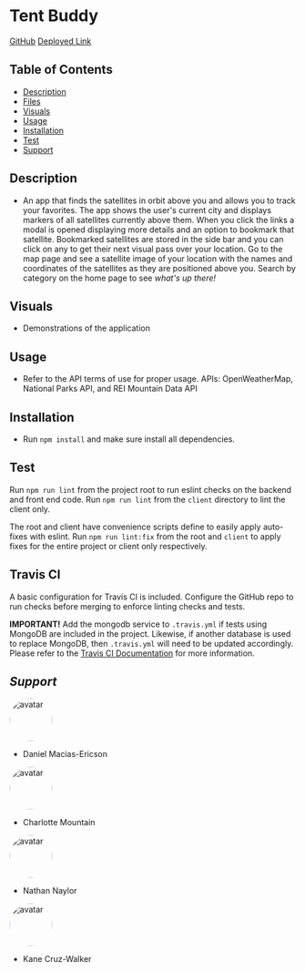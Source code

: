 # Tent Buddy

[GitHub](https://github.com/macias-daniel/tent-buddy)
[Deployed Link](https://shielded-ocean-68745.herokuapp.com/profile)

## Table of Contents

- [Description](#description)
- [Files](#files)
- [Visuals](#visuals)
- [Usage](#usage)
- [Installation](#installation)
- [Test](#test)
- [Support](#support)

## Description

- An app that finds the satellites in orbit above you and allows you to track your favorites.
  The app shows the user's current city and displays markers of all satellites currently above them. When you click the links a modal is opened displaying more details and an option to bookmark that satellite. Bookmarked satellites are stored in the side bar and you can click on any to get their next visual pass over your location. Go to the map page and see a satellite image of your location with the names and coordinates of the satellites as they are positioned above you. Search by category on the home page to see _what's up there!_

## Visuals

- Demonstrations of the application

## Usage

- Refer to the API terms of use for proper usage. APIs: OpenWeatherMap, National Parks API, and REI Mountain Data API

## Installation

- Run `npm install` and make sure install all dependencies.

## Test

Run `npm run lint` from the project root to run eslint checks on the backend
and front end code. Run `npm run lint` from the `client` directory to lint the
client only.

The root and client have convenience scripts define to easily apply auto-fixes
with eslint. Run `npm run lint:fix` from the root and `client` to apply fixes
for the entire project or client only respectively.

## Travis CI

A basic configuration for Travis CI is included. Configure the GitHub repo to
run checks before merging to enforce linting checks and tests.

**IMPORTANT!** Add the mongodb service to `.travis.yml` if tests using MongoDB
are included in the project. Likewise, if another database is used to replace
MongoDB, then `.travis.yml` will need to be updated accordingly. Please refer
to the [Travis CI Documentation](https://docs.travis-ci.com/) for more
information.


## _Support_

[<img src="https://avatars2.githubusercontent.com/u/59327488?v=4" alt="avatar" style="border-radius: 75px" width="75"/>](https://github.com/macias-daniel)

- Daniel Macias-Ericson

[<img src="https://avatars3.githubusercontent.com/u/60668617?v=4" alt="avatar" style="border-radius: 75px" width="75"/>](https://github.com/charrmountain)

- Charlotte Mountain

[<img src="https://avatars3.githubusercontent.com/u/61394430?v=4" alt="avatar" style="border-radius: 75px" width="75"/>](https://github.com/NathanNaylor)

- Nathan Naylor

[<img src="https://avatars3.githubusercontent.com/u/58489761?v=4" alt="avatar" style="border-radius: 75px" width="75"/>](https://github.com/kanercruzwalker)

- Kane Cruz-Walker
